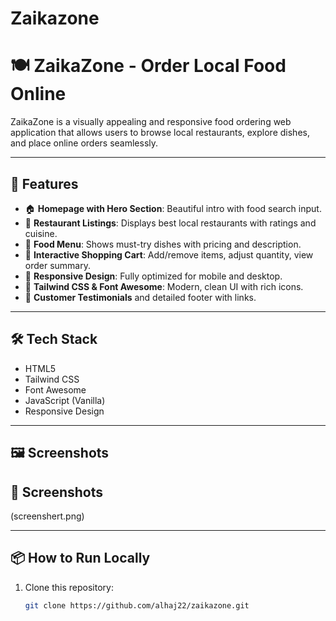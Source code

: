 # Zaikazone
# 🍽️ ZaikaZone - Order Local Food Online

ZaikaZone is a visually appealing and responsive food ordering web application that allows users to browse local restaurants, explore dishes, and place online orders seamlessly.

---

## 🚀 Features

- 🏠 **Homepage with Hero Section**: Beautiful intro with food search input.
- 🧾 **Restaurant Listings**: Displays best local restaurants with ratings and cuisine.
- 🍛 **Food Menu**: Shows must-try dishes with pricing and description.
- 🛒 **Interactive Shopping Cart**: Add/remove items, adjust quantity, view order summary.
- 📱 **Responsive Design**: Fully optimized for mobile and desktop.
- 🌙 **Tailwind CSS & Font Awesome**: Modern, clean UI with rich icons.
- 💬 **Customer Testimonials** and detailed footer with links.

---

## 🛠️ Tech Stack

- HTML5
- Tailwind CSS
- Font Awesome
- JavaScript (Vanilla)
- Responsive Design

---

## 🖼️ Screenshots

## 📸 Screenshots
(screenshert.png)

---

## 📦 How to Run Locally

1. Clone this repository:
   ```bash
   git clone https://github.com/alhaj22/zaikazone.git
